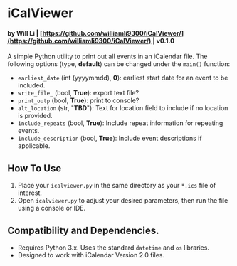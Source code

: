 # iCalViewer

#### by Will Li | [https://github.com/williamli9300/iCalViewer/](https://github.com/williamli9300/iCalViewer/) | v0.1.0

A simple Python utility to print out all events in an iCalendar file.
The following options (type, **default**) can be changed under the `main()` function:
- `earliest_date` (int (yyyymmdd), **0**): earliest start date for an event to be included.
- `write_file_` (bool, **True**): export text file?
- `print_outp` (bool, **True**): print to console?
- `alt_location` (str, "**TBD**"): Text for location field to include if no location is provided.
- `include_repeats` (bool, **True**): Include repeat information for repeating events.
- `include_description` (bool, **True**): Include event descriptions if applicable.


## How To Use
1. Place your `icalviewer.py` in the same directory as your `*.ics` file of interest.
2. Open `icalviewer.py` to adjust your desired parameters, then run the file using a console or IDE.

## Compatibility and Dependencies.
- Requires Python 3.x. Uses the standard `datetime` and `os` libraries.
- Designed to work with iCalendar Version 2.0 files.
